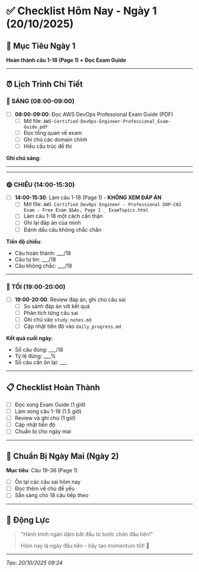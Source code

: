 # ✅ Checklist Hôm Nay - Ngày 1 (20/10/2025)

## 🎯 Mục Tiêu Ngày 1
**Hoàn thành câu 1-18 (Page 1) + Đọc Exam Guide**

---

## ⏰ Lịch Trình Chi Tiết

### 🌅 SÁNG (08:00-09:00)
- [ ] **08:00-09:00**: Đọc AWS DevOps Professional Exam Guide (PDF)
  - [ ] Mở file: `AWS-Certified-DevOps-Engineer-Professional_Exam-Guide.pdf`
  - [ ] Đọc tổng quan về exam
  - [ ] Ghi chú các domain chính
  - [ ] Hiểu cấu trúc đề thi

**Ghi chú sáng**:
_________________________________

---

### 🌞 CHIỀU (14:00-15:30)
- [ ] **14:00-15:30**: Làm câu 1-18 (Page 1) - **KHÔNG XEM ĐÁP ÁN**
  - [ ] Mở file: `AWS Certified DevOps Engineer - Professional DOP-C02 Exam - Free Exam Q&As, Page 1 _ ExamTopics.html`
  - [ ] Làm câu 1-18 một cách cẩn thận
  - [ ] Ghi lại đáp án của mình
  - [ ] Đánh dấu câu không chắc chắn

**Tiến độ chiều**:
- Câu hoàn thành: ___/18
- Câu tự tin: ___/18
- Câu không chắc: ___/18

---

### 🌙 TỐI (19:00-20:00)
- [ ] **19:00-20:00**: Review đáp án, ghi chú câu sai
  - [ ] So sánh đáp án với kết quả
  - [ ] Phân tích từng câu sai
  - [ ] Ghi chú vào `study_notes.md`
  - [ ] Cập nhật tiến độ vào `daily_progress.md`

**Kết quả cuối ngày**:
- Số câu đúng: ___/18
- Tỷ lệ đúng: ___%
- Số câu cần ôn lại: ___

---

## 📋 Checklist Hoàn Thành
- [ ] Đọc xong Exam Guide (1 giờ)
- [ ] Làm xong câu 1-18 (1.5 giờ)
- [ ] Review và ghi chú (1 giờ)
- [ ] Cập nhật tiến độ
- [ ] Chuẩn bị cho ngày mai

---

## 🎯 Chuẩn Bị Ngày Mai (Ngày 2)
**Mục tiêu**: Câu 19-36 (Page 1)
- [ ] Ôn lại các câu sai hôm nay
- [ ] Đọc thêm về chủ đề yếu
- [ ] Sẵn sàng cho 18 câu tiếp theo

---

## 💪 Động Lực
> "Hành trình ngàn dặm bắt đầu từ bước chân đầu tiên!"
> 
> Hôm nay là ngày đầu tiên - hãy tạo momentum tốt! 🚀

---

*Tạo: 20/10/2025 09:24*
